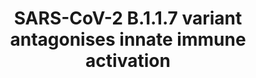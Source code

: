 ---
annotations:
- id: PW:0000234
  parent: regulatory pathway
  type: Pathway Ontology
  value: innate immune response pathway
- id: DOID:0080600
  parent: disease by infectious agent
  type: Disease Ontology
  value: COVID-19
- id: CL:0002631
  parent: animal cell
  type: Cell Type Ontology
  value: epithelial cell of upper respiratory tract
- id: DOID:2945
  parent: disease by infectious agent
  type: Disease Ontology
  value: severe acute respiratory syndrome
authors:
- Khanspers
- NhungP
description: 'This pathway describes the antagonistic effects of the SARS-CoV-2 B.1.1.7
  (Alpha) variant on innate immune activation. The pathway is based on Figure 5 from
  [https://www.biorxiv.org/content/10.1101/2021.06.06.446826v1.full Thorne et al.]  SARS-CoV-2
  is known to antagonize innate immune activation, and the highly transmissible B.1.1.7
  variant does this more effectively by increased RNA synthesis and increased protein
  expression of key innate immune antagonists, Orf9b, Orf6 and N: N prevents activation
  of RNA sensor RIG-1 (DDX58), Orf6 inhibits IRF3 nuclear translocation and subsequent
  type 1 interferon production and Orf9b inhibits RNA-sensing by binding to TOM70
  (TOMM70). The latter interaction is regulated by phosphorylation of Orf9b on Ser53;
  Orf9b that is phosphorylated on Ser53 cannot bind to TOM70.'
last-edited: 2021-11-26
organisms:
- Homo sapiens
redirect_from:
- /index.php/Pathway:WP5116
- /instance/WP5116
- /instance/WP5116_rr120336
revision: r120336
schema-jsonld:
- '@context': https://schema.org/
  '@id': https://wikipathways.github.io/pathways/WP5116.html
  '@type': Dataset
  creator:
    '@type': Organization
    name: WikiPathways
  description: 'This pathway describes the antagonistic effects of the SARS-CoV-2
    B.1.1.7 (Alpha) variant on innate immune activation. The pathway is based on Figure
    5 from [https://www.biorxiv.org/content/10.1101/2021.06.06.446826v1.full Thorne
    et al.]  SARS-CoV-2 is known to antagonize innate immune activation, and the highly
    transmissible B.1.1.7 variant does this more effectively by increased RNA synthesis
    and increased protein expression of key innate immune antagonists, Orf9b, Orf6
    and N: N prevents activation of RNA sensor RIG-1 (DDX58), Orf6 inhibits IRF3 nuclear
    translocation and subsequent type 1 interferon production and Orf9b inhibits RNA-sensing
    by binding to TOM70 (TOMM70). The latter interaction is regulated by phosphorylation
    of Orf9b on Ser53; Orf9b that is phosphorylated on Ser53 cannot bind to TOM70.'
  keywords:
  - DDX58
  - IFNB1
  - IKBKE
  - IRF3
  - MAVS
  - N
  - Orf6
  - Orf9b
  - TBK1
  - TOMM70
  - TRAF3
  - TRAF6
  license: CC0
  name: SARS-CoV-2 B.1.1.7 variant antagonises innate immune activation
seo: CreativeWork
title: SARS-CoV-2 B.1.1.7 variant antagonises innate immune activation
wpid: WP5116
---